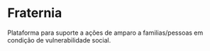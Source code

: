 # Fraternia

Plataforma para suporte a ações de amparo a familias/pessoas em condição de vulnerabilidade social.